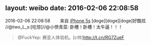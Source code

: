 layout: weibo
date: 2016-02-06 22:08:58
---
2016-02-06 22:08:58  &nbsp;&nbsp;&nbsp;&nbsp;&nbsp;&nbsp; 来自 <a href="sinaweibo://customweibosource" rel="nofollow">iPhone 5s</a>
[doge][doge][doge]好酷炫 //@two_L_s:[吃惊]//@小愤青菜: 卧槽！卧槽！太牛逼！！！
>  @FuckYep: 赛亚人体验机。[c帅]http://t.cn/RG7ZueF ​​​

